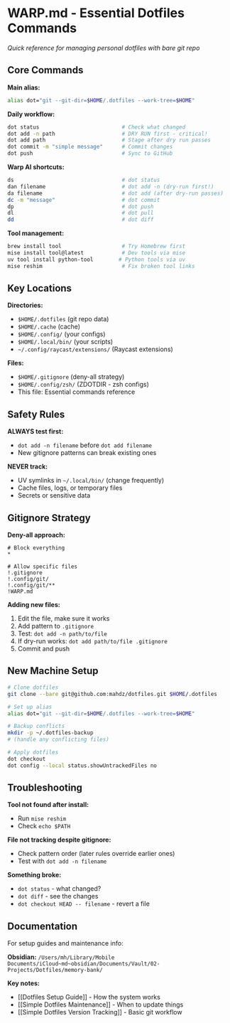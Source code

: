 # WARP.md - Essential Dotfiles Commands

*Quick reference for managing personal dotfiles with bare git repo*

## Core Commands

**Main alias:**
```bash
alias dot="git --git-dir=$HOME/.dotfiles --work-tree=$HOME"
```

**Daily workflow:**
```bash
dot status                          # Check what changed
dot add -n path                     # DRY RUN first - critical!
dot add path                        # Stage after dry run passes
dot commit -m "simple message"      # Commit changes
dot push                            # Sync to GitHub
```

**Warp AI shortcuts:**
```bash
ds                                  # dot status
dan filename                        # dot add -n (dry-run first!)
da filename                         # dot add (after dry-run passes)
dc -m "message"                     # dot commit
dp                                  # dot push
dl                                  # dot pull
dd                                  # dot diff
```

**Tool management:**
```bash
brew install tool                   # Try Homebrew first
mise install tool@latest            # Dev tools via mise
uv tool install python-tool        # Python tools via uv
mise reshim                         # Fix broken tool links
```

## Key Locations

**Directories:**
- `$HOME/.dotfiles` (git repo data)
- `$HOME/.cache` (cache)
- `$HOME/.config/` (your configs)
- `$HOME/.local/bin/` (your scripts)
- `~/.config/raycast/extensions/` (Raycast extensions)

**Files:**
- `$HOME/.gitignore` (deny-all strategy)
- `$HOME/.config/zsh/` (ZDOTDIR - zsh configs)
- This file: Essential commands reference

## Safety Rules

**ALWAYS test first:**
- `dot add -n filename` before `dot add filename`
- New gitignore patterns can break existing ones

**NEVER track:**
- UV symlinks in `~/.local/bin/` (change frequently)
- Cache files, logs, or temporary files
- Secrets or sensitive data

## Gitignore Strategy

**Deny-all approach:**
```gitignore
# Block everything
*

# Allow specific files
!.gitignore
!.config/git/
!.config/git/**
!WARP.md
```

**Adding new files:**
1. Edit the file, make sure it works
2. Add pattern to `.gitignore`
3. Test: `dot add -n path/to/file`
4. If dry-run works: `dot add path/to/file .gitignore`
5. Commit and push

## New Machine Setup

```bash
# Clone dotfiles
git clone --bare git@github.com:mahdz/dotfiles.git $HOME/.dotfiles

# Set up alias
alias dot="git --git-dir=$HOME/.dotfiles --work-tree=$HOME"

# Backup conflicts
mkdir -p ~/.dotfiles-backup
# (handle any conflicting files)

# Apply dotfiles
dot checkout
dot config --local status.showUntrackedFiles no
```

## Troubleshooting

**Tool not found after install:**
- Run `mise reshim`
- Check `echo $PATH`

**File not tracking despite gitignore:**
- Check pattern order (later rules override earlier ones)
- Test with `dot add -n filename`

**Something broke:**
- `dot status` - what changed?
- `dot diff` - see the changes
- `dot checkout HEAD -- filename` - revert a file

## Documentation

For setup guides and maintenance info:

**Obsidian:** `/Users/mh/Library/Mobile Documents/iCloud~md~obsidian/Documents/Vault/02-Projects/Dotfiles/memory-bank/`

**Key notes:**
- [[Dotfiles Setup Guide]] - How the system works
- [[Simple Dotfiles Maintenance]] - When to update things
- [[Simple Dotfiles Version Tracking]] - Basic git workflow
